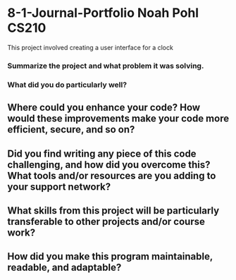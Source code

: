 # 8-1-Journal-Portfolio Noah Pohl CS210 
This project involved creating a user interface for a clock

### Summarize the project and what problem it was solving.

### What did you do particularly well?

## Where could you enhance your code? How would these improvements make your code more efficient, secure, and so on?

## Did you find writing any piece of this code challenging, and how did you overcome this? What tools and/or resources are you adding to your support network?

## What skills from this project will be particularly transferable to other projects and/or course work?


## How did you make this program maintainable, readable, and adaptable?
